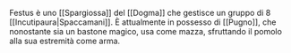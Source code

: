 Festus è uno [[Spargiossa]] del [[Dogma]] che gestisce un gruppo di 8 [[Incutipaura|Spaccamani]]. 
È attualmente in possesso di [[Pugno]], che nonostante sia un bastone magico, usa come mazza, sfruttando il pomolo alla sua estremità come arma. 
